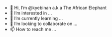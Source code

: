 - 👋 Hi, I’m @kyebinan a.k.a The African Elephant
- 👀 I’m interested in ...
- 🌱 I’m currently learning ...
- 💞️ I’m looking to collaborate on ...
- 📫 How to reach me ...

<!---
kyebinan/kyebinan is a ✨ special ✨ repository because its `README.md` (this file) appears on your GitHub profile.
You can click the Preview link to take a look at your changes.
--->
